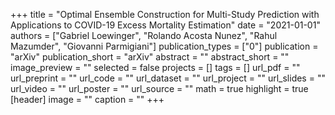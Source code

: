 +++
title = "Optimal Ensemble Construction for Multi-Study Prediction with Applications to COVID-19 Excess Mortality Estimation"
date = "2021-01-01"
authors = ["Gabriel Loewinger", "Rolando Acosta Nunez", "Rahul Mazumder", "Giovanni Parmigiani"]
publication_types = ["0"]
publication = "arXiv"
publication_short = "arXiv"
abstract = ""
abstract_short = ""
image_preview = ""
selected = false
projects = []
tags = []
url_pdf = ""
url_preprint = ""
url_code = ""
url_dataset = ""
url_project = ""
url_slides = ""
url_video = ""
url_poster = ""
url_source = ""
math = true
highlight = true
[header]
image = ""
caption = ""
+++
